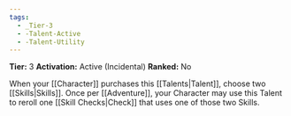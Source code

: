 ```yaml
---
tags:
  - _Tier-3
  - -Talent-Active
  - -Talent-Utility
---
```

**Tier:** 3
**Activation:** Active (Incidental)
**Ranked:** No

When your [[Character]] purchases this [[Talents|Talent]], choose two [[Skills|Skills]]. Once per [[Adventure]], your Character may use this Talent to reroll one [[Skill Checks|Check]] that uses one of those two Skills.